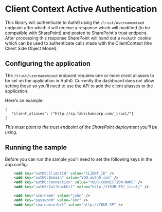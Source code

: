 # Client Context Active Authentication

This library will authenticate to Auth0 using the `/trust/usernamemixed` endpoint after which it will receive a response which will modified (to be compatible with SharePoint) and posted to SharePoint's trust endpoint.
After processing this response SharePoint will hand out a `FedAuth` cookie which can be used to authenticate calls made with the ClientContext (the Client Side Object Model).

## Configuring the application

The `/trust/usernamemixed` endpoint requires one or more client aliasses to be set on the application in Auth0. Currently the dashboard does not allow setting these so you'll need to use [the API](https://auth0.com/docs/apiv2#!/clients/patch_clients_by_id) to add the client aliasses to the application.

Here's an example:

```
{
   "client_aliases": ["http://sp.fabrikamcorp.com/_trust/"]
}
```

*This must point to the trust endpoint of the SharePoint deployment you'll be using.* 

## Running the sample

Before you can run the sample you'll need to set the following keys in the app.config:

```xml
    <add key="auth0:ClientId" value="CLIENT_ID" />
    <add key="auth0:Domain" value="YOU.auth0.com" />
    <add key="auth0:Connection" value="YOUR-CONNECTION-NAME" />
    <add key="auth0:CallbackUrl" value="http://YOUR-SP/_trust/" />

    <add key="username" value="john" />
    <add key="password" value="abc" />
    <add key="sharepointUrl" value="http://YOUR-SP" />
```
